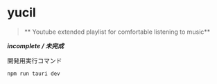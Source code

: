 # yucil

> ** Youtube extended playlist for comfortable listening to music**

 ***incomplete / 未完成***

開発用実行コマンド
```sh
npm run tauri dev
```